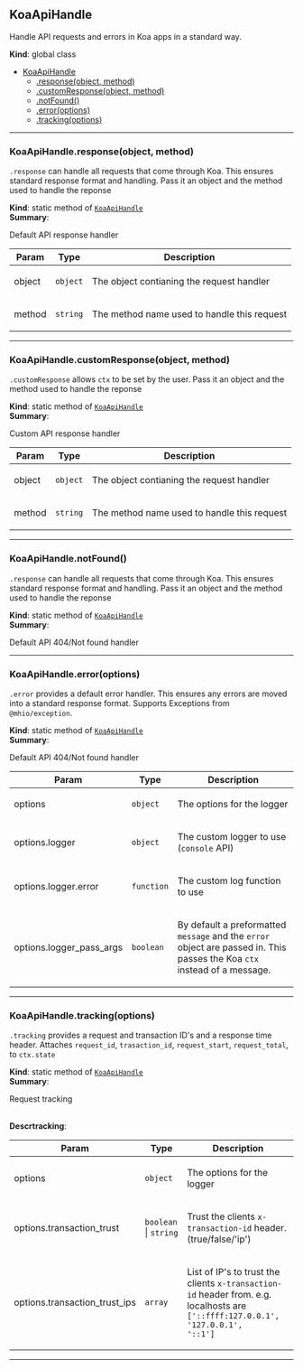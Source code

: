 <a name="KoaApiHandle"></a>

## KoaApiHandle
<p>Handle API requests and errors in Koa apps in a standard way.</p>

**Kind**: global class  

* [KoaApiHandle](#KoaApiHandle)
    * [.response(object, method)](#KoaApiHandle.response)
    * [.customResponse(object, method)](#KoaApiHandle.customResponse)
    * [.notFound()](#KoaApiHandle.notFound)
    * [.error(options)](#KoaApiHandle.error)
    * [.tracking(options)](#KoaApiHandle.tracking)


* * *

<a name="KoaApiHandle.response"></a>

### KoaApiHandle.response(object, method)
<p><code>.response</code> can handle all requests that come through Koa. This ensures standard
response format and handling. Pass it an object and the method used to handle the reponse</p>

**Kind**: static method of [<code>KoaApiHandle</code>](#KoaApiHandle)  
**Summary**: <p>Default API response handler</p>  

| Param | Type | Description |
| --- | --- | --- |
| object | <code>object</code> | <p>The object contianing the request handler</p> |
| method | <code>string</code> | <p>The method name used to handle this request</p> |


* * *

<a name="KoaApiHandle.customResponse"></a>

### KoaApiHandle.customResponse(object, method)
<p><code>.customResponse</code> allows <code>ctx</code> to be set by the user. Pass it an object and the method used to handle the reponse</p>

**Kind**: static method of [<code>KoaApiHandle</code>](#KoaApiHandle)  
**Summary**: <p>Custom API response handler</p>  

| Param | Type | Description |
| --- | --- | --- |
| object | <code>object</code> | <p>The object contianing the request handler</p> |
| method | <code>string</code> | <p>The method name used to handle this request</p> |


* * *

<a name="KoaApiHandle.notFound"></a>

### KoaApiHandle.notFound()
<p><code>.response</code> can handle all requests that come through Koa. This ensures standard response format and handling. Pass it an object and the method used to handle the reponse</p>

**Kind**: static method of [<code>KoaApiHandle</code>](#KoaApiHandle)  
**Summary**: <p>Default API 404/Not found handler</p>  

* * *

<a name="KoaApiHandle.error"></a>

### KoaApiHandle.error(options)
<p><code>.error</code> provides a default error handler. This ensures any errors are moved into a standard response format. Supports Exceptions from <code>@mhio/exception</code>.</p>

**Kind**: static method of [<code>KoaApiHandle</code>](#KoaApiHandle)  
**Summary**: <p>Default API 404/Not found handler</p>  

| Param | Type | Description |
| --- | --- | --- |
| options | <code>object</code> | <p>The options for the logger</p> |
| options.logger | <code>object</code> | <p>The custom logger to use (<code>console</code> API)</p> |
| options.logger.error | <code>function</code> | <p>The custom log function to use</p> |
| options.logger_pass_args | <code>boolean</code> | <p>By default a preformatted <code>message</code> and the <code>error</code> object are passed in. This passes the Koa <code>ctx</code> instead of a message.</p> |


* * *

<a name="KoaApiHandle.tracking"></a>

### KoaApiHandle.tracking(options)
<p><code>.tracking</code> provides a request and transaction ID's and a response time header.
Attaches <code>request_id</code>, <code>trasaction_id</code>, <code>request_start</code>, <code>request_total</code>, to <code>ctx.state</code></p>

**Kind**: static method of [<code>KoaApiHandle</code>](#KoaApiHandle)  
**Summary**: <p>Request tracking</p>  
**Descrtracking**:   

| Param | Type | Description |
| --- | --- | --- |
| options | <code>object</code> | <p>The options for the logger</p> |
| options.transaction_trust | <code>boolean</code> \| <code>string</code> | <p>Trust the clients <code>x-transaction-id</code> header. (true/false/'ip')</p> |
| options.transaction_trust_ips | <code>array</code> | <p>List of IP's to trust the clients <code>x-transaction-id</code> header from. e.g. localhosts are <code>['::ffff:127.0.0.1', '127.0.0.1', '::1']</code></p> |


* * *

